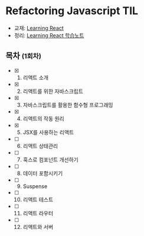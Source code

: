 # Refactoring Javascript TIL
- 교재: [Learning React](https://www.aladin.co.kr/shop/wproduct.aspx?ItemId=273792432)
- 정리: [Learning React 학습노트](https://www.notion.so/bd8490767e484f40ad44dc51fd989591?v=29a505c3a72447c8aaabb358d98a753d)


## 목차 <small>(1회차)</small>
- [x] 1. 리액트 소개
- [x] 2. 리액트를 위한 자바스크립트
- [x] 3. 자바스크립트를 활용한 함수형 프로그래밍
- [x] 4. 리액트의 작동 원리
- [x] 5. JSX를 사용하는 리액트
- [ ] 6. 리액트 상태관리
- [ ] 7. 훅스로 컴포넌트 개선하기
- [ ] 8. 데이터 포함시키기
- [ ] 9. Suspense
- [ ] 10. 리액트 테스트
- [ ] 11. 리액트 라우터
- [ ] 12. 리액트와 서버